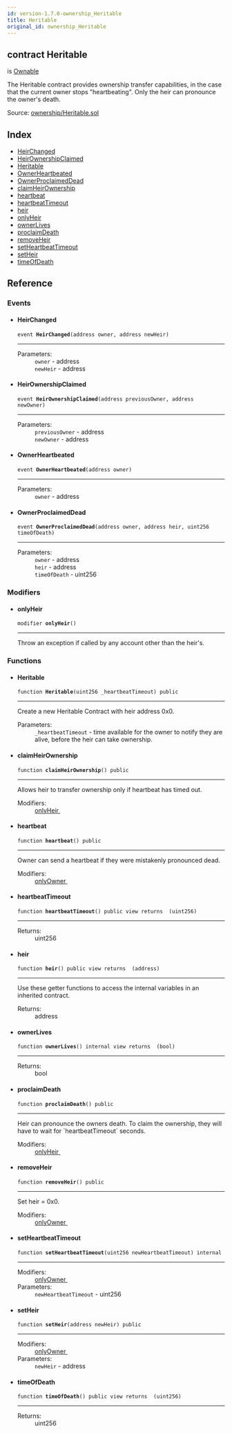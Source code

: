 ```yaml
---
id: version-1.7.0-ownership_Heritable
title: Heritable
original_id: ownership_Heritable
---
```


<div class="contract-doc"><div class="contract"><h2 class="contract-header"><span class="contract-kind">contract</span> Heritable</h2><p class="base-contracts"><span>is</span> <a href="ownership_Ownable.html">Ownable</a></p><p class="description">The Heritable contract provides ownership transfer capabilities, in the case that the current owner stops &quot;heartbeating&quot;. Only the heir can pronounce the owner&#x27;s death.</p><div class="source">Source: <a href="https://github.com/OpenZeppelin/zeppelin-solidity/blob/v1.7.0/contracts/ownership/Heritable.sol" target="_blank">ownership/Heritable.sol</a></div></div><div class="index"><h2>Index</h2><ul><li><a href="ownership_Heritable.html#HeirChanged">HeirChanged</a></li><li><a href="ownership_Heritable.html#HeirOwnershipClaimed">HeirOwnershipClaimed</a></li><li><a href="ownership_Heritable.html#Heritable">Heritable</a></li><li><a href="ownership_Heritable.html#OwnerHeartbeated">OwnerHeartbeated</a></li><li><a href="ownership_Heritable.html#OwnerProclaimedDead">OwnerProclaimedDead</a></li><li><a href="ownership_Heritable.html#claimHeirOwnership">claimHeirOwnership</a></li><li><a href="ownership_Heritable.html#heartbeat">heartbeat</a></li><li><a href="ownership_Heritable.html#heartbeatTimeout">heartbeatTimeout</a></li><li><a href="ownership_Heritable.html#heir">heir</a></li><li><a href="ownership_Heritable.html#onlyHeir">onlyHeir</a></li><li><a href="ownership_Heritable.html#ownerLives">ownerLives</a></li><li><a href="ownership_Heritable.html#proclaimDeath">proclaimDeath</a></li><li><a href="ownership_Heritable.html#removeHeir">removeHeir</a></li><li><a href="ownership_Heritable.html#setHeartbeatTimeout">setHeartbeatTimeout</a></li><li><a href="ownership_Heritable.html#setHeir">setHeir</a></li><li><a href="ownership_Heritable.html#timeOfDeath">timeOfDeath</a></li></ul></div><div class="reference"><h2>Reference</h2><div class="events"><h3>Events</h3><ul><li><div class="item event"><span id="HeirChanged" class="anchor-marker"></span><h4 class="name">HeirChanged</h4><div class="body"><code class="signature">event <strong>HeirChanged</strong><span>(address owner, address newHeir) </span></code><hr/><dl><dt><span class="label-parameters">Parameters:</span></dt><dd><div><code>owner</code> - address</div><div><code>newHeir</code> - address</div></dd></dl></div></div></li><li><div class="item event"><span id="HeirOwnershipClaimed" class="anchor-marker"></span><h4 class="name">HeirOwnershipClaimed</h4><div class="body"><code class="signature">event <strong>HeirOwnershipClaimed</strong><span>(address previousOwner, address newOwner) </span></code><hr/><dl><dt><span class="label-parameters">Parameters:</span></dt><dd><div><code>previousOwner</code> - address</div><div><code>newOwner</code> - address</div></dd></dl></div></div></li><li><div class="item event"><span id="OwnerHeartbeated" class="anchor-marker"></span><h4 class="name">OwnerHeartbeated</h4><div class="body"><code class="signature">event <strong>OwnerHeartbeated</strong><span>(address owner) </span></code><hr/><dl><dt><span class="label-parameters">Parameters:</span></dt><dd><div><code>owner</code> - address</div></dd></dl></div></div></li><li><div class="item event"><span id="OwnerProclaimedDead" class="anchor-marker"></span><h4 class="name">OwnerProclaimedDead</h4><div class="body"><code class="signature">event <strong>OwnerProclaimedDead</strong><span>(address owner, address heir, uint256 timeOfDeath) </span></code><hr/><dl><dt><span class="label-parameters">Parameters:</span></dt><dd><div><code>owner</code> - address</div><div><code>heir</code> - address</div><div><code>timeOfDeath</code> - uint256</div></dd></dl></div></div></li></ul></div><div class="modifiers"><h3>Modifiers</h3><ul><li><div class="item modifier"><span id="onlyHeir" class="anchor-marker"></span><h4 class="name">onlyHeir</h4><div class="body"><code class="signature">modifier <strong>onlyHeir</strong><span>() </span></code><hr/><div class="description"><p>Throw an exception if called by any account other than the heir&#x27;s.</p></div></div></div></li></ul></div><div class="functions"><h3>Functions</h3><ul><li><div class="item function"><span id="Heritable" class="anchor-marker"></span><h4 class="name">Heritable</h4><div class="body"><code class="signature">function <strong>Heritable</strong><span>(uint256 _heartbeatTimeout) </span><span>public </span></code><hr/><div class="description"><p>Create a new Heritable Contract with heir address 0x0.</p></div><dl><dt><span class="label-parameters">Parameters:</span></dt><dd><div><code>_heartbeatTimeout</code> - time available for the owner to notify they are alive, before the heir can take ownership.</div></dd></dl></div></div></li><li><div class="item function"><span id="claimHeirOwnership" class="anchor-marker"></span><h4 class="name">claimHeirOwnership</h4><div class="body"><code class="signature">function <strong>claimHeirOwnership</strong><span>() </span><span>public </span></code><hr/><div class="description"><p>Allows heir to transfer ownership only if heartbeat has timed out.</p></div><dl><dt><span class="label-modifiers">Modifiers:</span></dt><dd><a href="ownership_Heritable.html#onlyHeir">onlyHeir </a></dd></dl></div></div></li><li><div class="item function"><span id="heartbeat" class="anchor-marker"></span><h4 class="name">heartbeat</h4><div class="body"><code class="signature">function <strong>heartbeat</strong><span>() </span><span>public </span></code><hr/><div class="description"><p>Owner can send a heartbeat if they were mistakenly pronounced dead.</p></div><dl><dt><span class="label-modifiers">Modifiers:</span></dt><dd><a href="ownership_Ownable.html#onlyOwner">onlyOwner </a></dd></dl></div></div></li><li><div class="item function"><span id="heartbeatTimeout" class="anchor-marker"></span><h4 class="name">heartbeatTimeout</h4><div class="body"><code class="signature">function <strong>heartbeatTimeout</strong><span>() </span><span>public </span><span>view </span><span>returns  (uint256) </span></code><hr/><dl><dt><span class="label-return">Returns:</span></dt><dd>uint256</dd></dl></div></div></li><li><div class="item function"><span id="heir" class="anchor-marker"></span><h4 class="name">heir</h4><div class="body"><code class="signature">function <strong>heir</strong><span>() </span><span>public </span><span>view </span><span>returns  (address) </span></code><hr/><div class="description"><p>Use these getter functions to access the internal variables in an inherited contract.</p></div><dl><dt><span class="label-return">Returns:</span></dt><dd>address</dd></dl></div></div></li><li><div class="item function"><span id="ownerLives" class="anchor-marker"></span><h4 class="name">ownerLives</h4><div class="body"><code class="signature">function <strong>ownerLives</strong><span>() </span><span>internal </span><span>view </span><span>returns  (bool) </span></code><hr/><dl><dt><span class="label-return">Returns:</span></dt><dd>bool</dd></dl></div></div></li><li><div class="item function"><span id="proclaimDeath" class="anchor-marker"></span><h4 class="name">proclaimDeath</h4><div class="body"><code class="signature">function <strong>proclaimDeath</strong><span>() </span><span>public </span></code><hr/><div class="description"><p>Heir can pronounce the owners death. To claim the ownership, they will have to wait for `heartbeatTimeout` seconds.</p></div><dl><dt><span class="label-modifiers">Modifiers:</span></dt><dd><a href="ownership_Heritable.html#onlyHeir">onlyHeir </a></dd></dl></div></div></li><li><div class="item function"><span id="removeHeir" class="anchor-marker"></span><h4 class="name">removeHeir</h4><div class="body"><code class="signature">function <strong>removeHeir</strong><span>() </span><span>public </span></code><hr/><div class="description"><p>Set heir = 0x0.</p></div><dl><dt><span class="label-modifiers">Modifiers:</span></dt><dd><a href="ownership_Ownable.html#onlyOwner">onlyOwner </a></dd></dl></div></div></li><li><div class="item function"><span id="setHeartbeatTimeout" class="anchor-marker"></span><h4 class="name">setHeartbeatTimeout</h4><div class="body"><code class="signature">function <strong>setHeartbeatTimeout</strong><span>(uint256 newHeartbeatTimeout) </span><span>internal </span></code><hr/><dl><dt><span class="label-modifiers">Modifiers:</span></dt><dd><a href="ownership_Ownable.html#onlyOwner">onlyOwner </a></dd><dt><span class="label-parameters">Parameters:</span></dt><dd><div><code>newHeartbeatTimeout</code> - uint256</div></dd></dl></div></div></li><li><div class="item function"><span id="setHeir" class="anchor-marker"></span><h4 class="name">setHeir</h4><div class="body"><code class="signature">function <strong>setHeir</strong><span>(address newHeir) </span><span>public </span></code><hr/><dl><dt><span class="label-modifiers">Modifiers:</span></dt><dd><a href="ownership_Ownable.html#onlyOwner">onlyOwner </a></dd><dt><span class="label-parameters">Parameters:</span></dt><dd><div><code>newHeir</code> - address</div></dd></dl></div></div></li><li><div class="item function"><span id="timeOfDeath" class="anchor-marker"></span><h4 class="name">timeOfDeath</h4><div class="body"><code class="signature">function <strong>timeOfDeath</strong><span>() </span><span>public </span><span>view </span><span>returns  (uint256) </span></code><hr/><dl><dt><span class="label-return">Returns:</span></dt><dd>uint256</dd></dl></div></div></li></ul></div></div></div>
